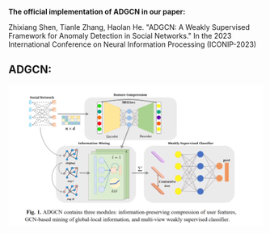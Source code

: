 ****The official implementation of ADGCN in our paper:****   

Zhixiang Shen, Tianle Zhang, Haolan He. "ADGCN: A Weakly Supervised Framework for Anomaly Detection in Social Networks." In the 2023 International Conference on Neural Information Processing (ICONIP-2023)

  **ADGCN:**  
---
![ADGCN Fig](https://github.com/zxlearningdeep/ADGCN-project/blob/main/fig/ADGCN.png)

